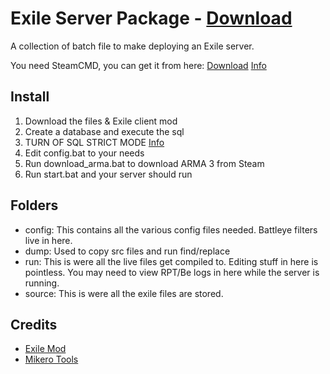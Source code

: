 # Exile Server Package - [Download](https://github.com/maca134/exile-server-package/releases)
A collection of batch file to make deploying an Exile server.

You need SteamCMD, you can get it from here: 
[Download](https://steamcdn-a.akamaihd.net/client/installer/steamcmd.zip)
[Info](https://developer.valvesoftware.com/wiki/SteamCMD)

## Install
1. Download the files & Exile client mod
2. Create a database and execute the sql
3. TURN OF SQL STRICT MODE [Info](https://dev.mysql.com/doc/refman/5.1/en/sql-mode.html#sql-mode-strict)
4. Edit config.bat to your needs
5. Run download_arma.bat to download ARMA 3 from Steam
6. Run start.bat and your server should run

## Folders
- config: This contains all the various config files needed. Battleye filters live in here.
- dump: Used to copy src files and run find/replace
- run: This is were all the live files get compiled to. Editing stuff in here is pointless. You may need to view RPT/Be logs in here while the server is running.
- source: This is were all the exile files are stored.

## Credits
- [Exile Mod](http://exilemod.com/)
- [Mikero Tools](https://forums.bistudio.com/topic/113852-mikeros-dos-tools/)
